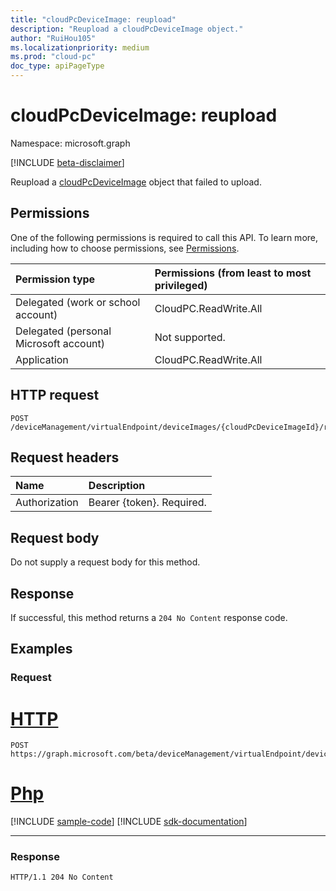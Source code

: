```yaml
---
title: "cloudPcDeviceImage: reupload"
description: "Reupload a cloudPcDeviceImage object."
author: "RuiHou105"
ms.localizationpriority: medium
ms.prod: "cloud-pc"
doc_type: apiPageType
---
```


# cloudPcDeviceImage: reupload

Namespace: microsoft.graph

[!INCLUDE [beta-disclaimer](../../includes/beta-disclaimer.md)]

Reupload a [cloudPcDeviceImage](../resources/cloudpcdeviceimage.md) object that failed to upload.

## Permissions

One of the following permissions is required to call this API. To learn more, including how to choose permissions, see [Permissions](/graph/permissions-reference).

|Permission type|Permissions (from least to most privileged)|
|:---|:---|
|Delegated (work or school account)|CloudPC.ReadWrite.All|
|Delegated (personal Microsoft account)|Not supported.|
|Application|CloudPC.ReadWrite.All|

## HTTP request

<!-- {
  "blockType": "ignored"
}
-->

``` http
POST /deviceManagement/virtualEndpoint/deviceImages/{cloudPcDeviceImageId}/reupload
```

## Request headers

|Name|Description|
|:---|:---|
|Authorization|Bearer {token}. Required.|

## Request body

Do not supply a request body for this method.

## Response

If successful, this method returns a `204 No Content` response code.

## Examples

### Request


# [HTTP](#tab/http)
<!-- {
  "blockType": "request",
  "name": "reupload_deviceimages_from_virtualendpoint"
}
-->

``` http
POST https://graph.microsoft.com/beta/deviceManagement/virtualEndpoint/deviceImages/{cloudPcDeviceImageId}/reupload
```

# [Php](#tab/php)
[!INCLUDE [sample-code](../includes/snippets/php/reupload-deviceimages-from-virtualendpoint-php-snippets.md)]
[!INCLUDE [sdk-documentation](../includes/snippets/snippets-sdk-documentation-link.md)]

---


### Response

<!-- {
  "blockType": "response",
  "truncated": true
}
-->

``` http
HTTP/1.1 204 No Content
```
